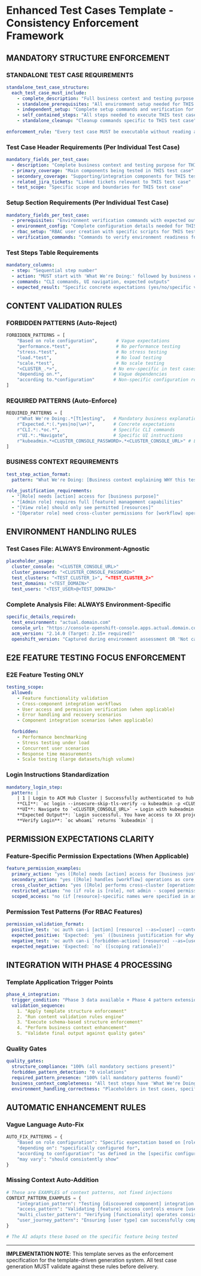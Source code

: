 # Enhanced Test Cases Template - Consistency Enforcement Framework

## MANDATORY STRUCTURE ENFORCEMENT

### STANDALONE TEST CASE REQUIREMENTS
```yaml
standalone_test_case_structure:
  each_test_case_must_include:
    - complete_description: "Full business context and testing purpose for THIS specific test case"
    - standalone_prerequisites: "All environment setup needed for THIS test case only"
    - independent_setup: "Complete setup commands and verification for THIS test case"
    - self_contained_steps: "All steps needed to execute THIS test case independently"
    - standalone_cleanup: "Cleanup commands specific to THIS test case"
    
enforcement_rule: "Every test case MUST be executable without reading any other test case or shared sections"
```

### Test Case Header Requirements (Per Individual Test Case)
```yaml
mandatory_fields_per_test_case:
  - description: "Complete business context and testing purpose for THIS specific scenario"
  - primary_coverage: "Main components being tested in THIS test case"
  - secondary_coverage: "Supporting/integration components for THIS test case"
  - related_jira_tickets: "Linked tickets relevant to THIS test case"
  - test_scope: "Specific scope and boundaries for THIS test case"
```

### Setup Section Requirements (Per Individual Test Case)
```yaml
mandatory_fields_per_test_case:
  - prerequisites: "Environment verification commands with expected outputs for THIS test case"
  - environment_config: "Complete configuration details needed for THIS test case"
  - rbac_setup: "RBAC user creation with specific scripts for THIS test case"
  - verification_commands: "Commands to verify environment readiness for THIS test case"
```

### Test Steps Table Requirements
```yaml
mandatory_columns:
  - step: "Sequential step number"
  - action: "MUST start with 'What We're Doing:' followed by business context"
  - commands: "CLI commands, UI navigation, expected outputs"
  - expected_result: "Specific concrete expectations (yes/no/specific values)"
```

## CONTENT VALIDATION RULES

### FORBIDDEN PATTERNS (Auto-Reject)
```python
FORBIDDEN_PATTERNS = [
    "Based on role configuration",       # Vague expectations
    "performance.*test",                 # No performance testing  
    "stress.*test",                      # No stress testing
    "load.*test",                        # No load testing
    "scale.*test",                       # No scale testing
    "<CLUSTER_.*>",                     # No env-specific in test cases
    "depending on.*",                   # Vague dependencies
    "according to.*configuration"       # Non-specific configuration refs
]
```

### REQUIRED PATTERNS (Auto-Enforce)
```python
REQUIRED_PATTERNS = [
    r"What We're Doing:.*[Tt]esting",   # Mandatory business explanations
    r"Expected.*:(.*yes|no|\w+)",       # Concrete expectations
    r"CLI.*:.*oc.*",                    # Specific CLI commands
    r"UI.*:.*Navigate",                 # Specific UI instructions
    r"kubeadmin.*<CLUSTER_CONSOLE_PASSWORD>.*<CLUSTER_CONSOLE_URL>" # Login standardization
]
```

### BUSINESS CONTEXT REQUIREMENTS
```yaml
test_step_action_format:
  pattern: "What We're Doing: [Business context explaining WHY this test step matters] **CLI**: [commands] **UI**: [navigation] **Expected**: [specific result]"
  
role_justification_requirements:
  - "[Role] needs [action] access for [business purpose]"
  - "[Admin role] requires full [feature] management capabilities"  
  - "[View role] should only see permitted [resources]"
  - "[Operator role] need cross-cluster permissions for [workflow] operations"
```

## ENVIRONMENT HANDLING RULES

### Test Cases File: ALWAYS Environment-Agnostic
```yaml
placeholder_usage:
  cluster_console: "<CLUSTER_CONSOLE_URL>"
  cluster_password: "<CLUSTER_CONSOLE_PASSWORD>"
  test_clusters: "<TEST_CLUSTER_1>", "<TEST_CLUSTER_2>"
  test_domains: "<TEST_DOMAIN>"
  test_users: "<TEST_USER>@<TEST_DOMAIN>"
```

### Complete Analysis File: ALWAYS Environment-Specific
```yaml
specific_details_required:
  test_environment: "actual.domain.com"
  console_url: "https://console-openshift-console.apps.actual.domain.com"
  acm_version: "2.14.0 (Target: 2.15+ required)"
  openshift_version: "Captured during environment assessment OR 'Not captured'"
```

## E2E FEATURE TESTING FOCUS ENFORCEMENT

### E2E Feature Testing ONLY
```yaml
testing_scope:
  allowed:
    - Feature functionality validation
    - Cross-component integration workflows
    - User access and permission verification (when applicable)
    - Error handling and recovery scenarios
    - Component integration scenarios (when applicable)
  
  forbidden:
    - Performance benchmarking
    - Stress testing under load
    - Concurrent user scenarios
    - Response time measurements
    - Scale testing (large datasets/high volume)
```

### Login Instructions Standardization
```yaml
mandatory_login_step:
  pattern: |
    | 1 | Login to ACM Hub Cluster | Successfully authenticated to hub with admin privileges | 
    **CLI**: `oc login --insecure-skip-tls-verify -u kubeadmin -p <CLUSTER_CONSOLE_PASSWORD> <CLUSTER_CONSOLE_URL>`
    **UI**: Navigate to `<CLUSTER_CONSOLE_URL>` → Login with kubeadmin credentials
    **Expected Output**: `Login successful. You have access to XX projects.`
    **Verify Login**: `oc whoami` returns `kubeadmin` |
```

## PERMISSION EXPECTATIONS CLARITY

### Feature-Specific Permission Expectations (When Applicable)
```yaml
feature_permission_examples:
  primary_action: "yes ([Role] needs [action] access for [business justification])"
  secondary_action: "yes ([Role] handles [workflow] operations as core responsibility)"
  cross_cluster_action: "yes ([Role] performs cross-cluster [operations] workflows)"
  restricted_action: "no (if role is [role], not admin - scoped permissions)"
  scoped_access: "no (if [resource]-specific names were specified in assignment)"
```

### Permission Test Patterns (For RBAC Features)
```yaml
permission_validation_format:
  positive_test: 'oc auth can-i [action] [resource] --as=[user] --context [cluster]'
  expected_positive: 'Expected: `yes` ([business justification for why user needs this])'
  negative_test: 'oc auth can-i [forbidden-action] [resource] --as=[user] --context [cluster]' 
  expected_negative: 'Expected: `no` ([scoping rationale])'
```

## INTEGRATION WITH PHASE 4 PROCESSING

### Template Application Trigger Points
```yaml
phase_4_integration:
  trigger_condition: "Phase 3 data available + Phase 4 pattern extension initiated"
  validation_sequence:
    1. "Apply template structure enforcement"
    2. "Run content validation rules engine"
    3. "Execute schema-based structure enforcement"
    4. "Perform business context enhancement"
    5. "Validate final output against quality gates"
```

### Quality Gates
```yaml
quality_gates:
  structure_compliance: "100% (all mandatory sections present)"
  forbidden_pattern_detection: "0 violations"
  required_pattern_presence: "100% (all mandatory patterns found)"
  business_context_completeness: "All test steps have 'What We're Doing' explanations"
  environment_handling_correctness: "Placeholders in test cases, specifics in analysis"
```

## AUTOMATIC ENHANCEMENT RULES

### Vague Language Auto-Fix
```python
AUTO_FIX_PATTERNS = {
    "Based on role configuration": "Specific expectation based on [role] permissions",
    "depending on": "specifically configured for",
    "according to configuration": "as defined in the [specific configuration]",
    "may vary": "should consistently show"
}
```

### Missing Context Auto-Addition
```python
# These are EXAMPLES of context patterns, not fixed injections
CONTEXT_PATTERN_EXAMPLES = {
    "integration_pattern": "Testing [discovered component] integration with [related components] to ensure [business workflow] functions correctly",
    "access_pattern": "Validating [feature] access controls ensure [user roles] have appropriate permissions for [use case]",
    "multi_cluster_pattern": "Verifying [functionality] operates consistently across hub and managed clusters",
    "user_journey_pattern": "Ensuring [user type] can successfully complete [workflow] from start to finish"
}

# The AI adapts these based on the specific feature being tested
```

---

**IMPLEMENTATION NOTE**: This template serves as the enforcement specification for the template-driven generation system. All test case generation MUST validate against these rules before delivery.